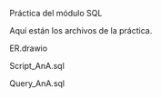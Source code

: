 Práctica del módulo SQL

Aquí están los archivos de la práctica.

ER.drawio

Script_AnA.sql

Query_AnA.sql
